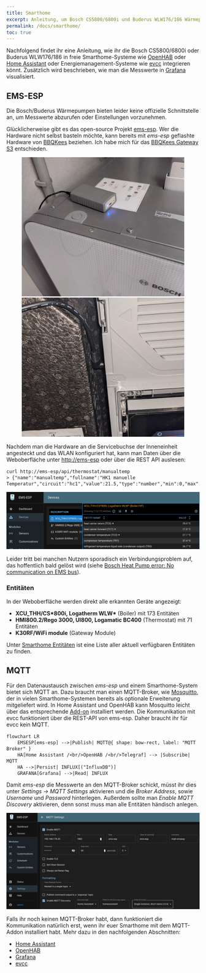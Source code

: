 ```yaml
---
title: Smarthome
excerpt: Anleitung, um Bosch CS5800/6800i und Buderus WLW176/186 Wärmepumpen in Smarthome Systeme wie Home Assistant oder OpenHAB einzubinden oder mit Grafana Messwerte zu visualisieren
permalink: /docs/smarthome/
toc: true
---
```


Nachfolgend findet ihr eine Anleitung, wie ihr die Bosch CS5800/6800i oder Buderus WLW176/186 in freie Smarthome-Systeme wie [OpenHAB](https://www.openhab.org/) oder [Home Assistant](https://www.home-assistant.io/) oder Energiemanagement-Systeme wie [evcc](https://evcc.io) integrieren könnt.
Zusätzlich wird beschrieben, wie man die Messwerte in [Grafana](https://grafana.com) visualisiert.

## EMS-ESP

Die Bosch/Buderus Wärmepumpen bieten leider keine offizielle Schnittstelle an, um Messwerte abzurufen oder Einstellungen vorzunehmen.

Glücklicherweise gibt es das open-source Projekt [ems-esp](https://emsesp.org).
Wer die Hardware nicht selbst basteln möchte, kann bereits mit _ems-esp_ geflashte Hardware von [BBQKees](https://bbqkees-electronics.nl/?lang=de) beziehen.
Ich habe mich für das [ BBQKees Gateway S3](https://bbqkees-electronics.nl/product/gateway-s3-standard-wifi-ausgabe/?lang=de) entschieden.

<figure class="half">
  <a href="/assets/images/BBQKees-Gateway-S3.jpg">
    <img src="/assets/images/BBQKees-Gateway-S3.jpg" alt="BBQKees Gateway S3">
  </a>
  <a href="/assets/images/Servicebuchse.jpg">
    <img src="/assets/images/Servicebuchse.jpg" alt="Servicebuchse an der Bosch Compress CS6800i AW 12 MB Inneneinheit">
  </a>
</figure>

Nachdem man die Hardware an die Servicebuchse der Inneneinheit angesteckt und das WLAN konfiguriert hat, kann man Daten über die Weboberfläche unter [http://ems-esp](http://ems-esp) oder über die REST API auslesen:

```shell
curl http://ems-esp/api/thermostat/manualtemp
> {"name":"manualtemp","fullname":"HK1 manuelle Temperatur","circuit":"hc1","value":21.5,"type":"number","min":0,"max":127,"uom":"°C","readable":true,"writeable":true,"visible":true}
```

[![Weboberfläche von _ems-esp_](/assets/images/EMS-ESP.png "Weboberfläche ems-esp")](/assets/images/EMS-ESP.png)

Leider tritt bei manchen Nutzern sporadisch ein Verbindungsproblem auf, das hoffentlich bald gelöst wird (siehe [
Bosch Heat Pump error: No communication on EMS bus](https://github.com/emsesp/EMS-ESP32/issues/2104)).

### Entitäten

In der Weboberfläche werden direkt alle erkannten Geräte angezeigt:

- **XCU_THH/CS\*800i, Logatherm WLW\*** (Boiler) mit 173 Entitäten
- **HMI800.2/Rego 3000, UI800, Logamatic BC400** (Thermostat) mit 71 Entitäten
- **K30RF/WiFi module** (Gateway Module)

Unter [Smarthome Entitäten](/docs/smarthome/entities) ist eine Liste aller aktuell verfügbaren Entitäten zu finden.

## MQTT

Für den Datenaustausch zwischen _ems-esp_ und einem Smarthome-System bietet sich MQTT an.
Dazu braucht man einen MQTT-Broker, wie [Mosquitto](https://mosquitto.org/), der in vielen Smarthome-Systemen bereits als optionale Erweiterung mitgeliefert wird.
In Home Assistant und OpenHAB kann Mosquitto leicht über das entsprechende [Add-on](https://github.com/home-assistant/addons/blob/master/mosquitto/DOCS.md) installiert werden.
Die Kommunikation mit evcc funktioniert über die REST-API von ems-esp.
Daher braucht ihr für evcc kein MQTT.

```mermaid
flowchart LR
    EMSESP[ems-esp] -->|Publish| MQTT@{ shape: bow-rect, label: "MQTT Broker" }
    HA[Home Assistant /<br/>OpenHAB /<br/>Telegraf] --> |Subscribe| MQTT
    HA -->|Persist| INFLUX[("InfluxDB")]
    GRAFANA[Grafana] -->|Read| INFLUX
```

Damit _ems-esp_ die Messwerte an den MQTT-Broker schickt, müsst ihr dies unter _Settings &rarr; MQTT&nbsp;Settings_ aktivieren und die _Broker Address_, sowie _Username_ und _Password_ hinterlegen.
Außerdem sollte man _Enable MQTT Discovery_ aktivieren, denn sonst muss man alle Entitäten händisch anlegen.

[![ems-esp: MQTT Einstellungen](/assets/images/EMS-ESP-MQTT.png)](/assets/images/EMS-ESP-MQTT.png)

Falls ihr noch keinen MQTT-Broker habt, dann funktioniert die Kommunikation natürlich erst, wenn ihr euer Smarthome mit dem MQTT-Addon installiert habt.
Mehr dazu in den nachfolgenden Abschnitten:

- [Home Assistant](/docs/smarthome/ha)
- [OpenHAB](/docs/smarthome/openhab)
- [Grafana](/docs/smarthome/grafana)
- [evcc](/docs/smarthome/evcc)
